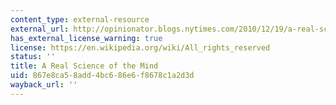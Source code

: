 ```yaml
---
content_type: external-resource
external_url: http://opinionator.blogs.nytimes.com/2010/12/19/a-real-science-of-mind/?scp=18&sq=science&st=Search
has_external_license_warning: true
license: https://en.wikipedia.org/wiki/All_rights_reserved
status: ''
title: A Real Science of the Mind
uid: 867e8ca5-8add-4bc6-86e6-f8678c1a2d3d
wayback_url: ''
---
```

